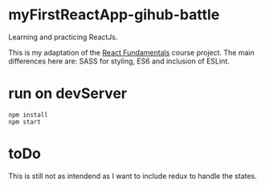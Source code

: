 # myFirstReactApp-gihub-battle
Learning and practicing ReactJs.

This is my adaptation of the [React Fundamentals](https://tylermcginnis.com/courses/react-fundamentals/) course project.
The main differences here are: SASS for styling, ES6 and inclusion of ESLint.

# run on devServer
```
npm install
npm start
```

# toDo
This is still not as intendend as I want to include redux to handle the states.
